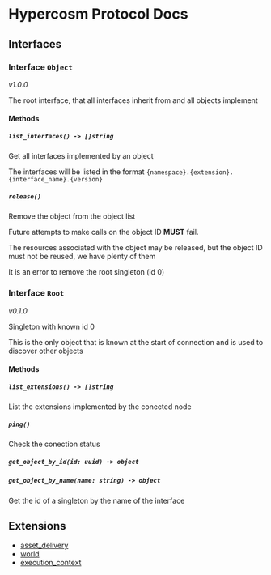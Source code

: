 # Hypercosm Protocol Docs
## Interfaces
### Interface `Object`
*v1.0.0*

The root interface, that all interfaces inherit from and
all objects implement

#### Methods
##### `list_interfaces() -> []string`
Get all interfaces implemented by an object

The interfaces will be listed in the format `{namespace}.{extension}.{interface_name}.{version}`

##### `release()`
Remove the object from the object list

Future attempts to make calls on the object ID **MUST** fail.

The resources associated with the object may be released, but the
object ID must not be reused, we have plenty of them

It is an error to remove the root singleton (id 0)

### Interface `Root`
*v0.1.0*

Singleton with known id 0

This is the only object that is known at the start of connection
and is used to discover other objects

#### Methods
##### `list_extensions() -> []string`
List the extensions implemented by the conected node

##### `ping()`
Check the conection status

##### `get_object_by_id(id: uuid) -> object`

##### `get_object_by_name(name: string) -> object`
Get the id of a singleton by the name of the interface

## Extensions
- [asset_delivery](asset_delivery.md)
- [world](world.md)
- [execution_context](execution_context.md)
